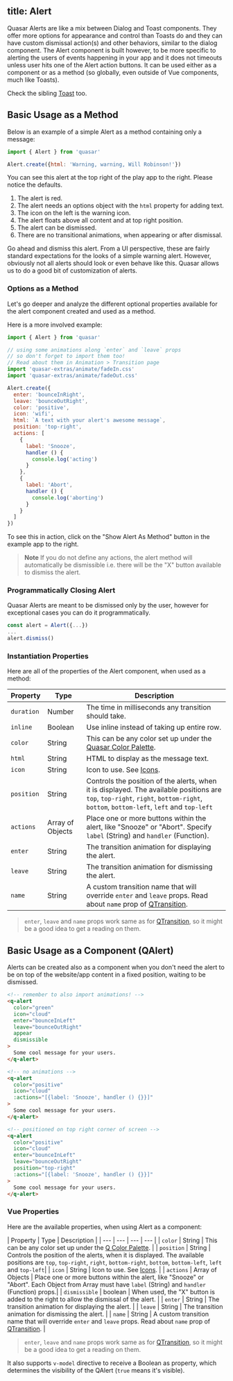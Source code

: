 title: Alert
---
Quasar Alerts are like a mix between Dialog and Toast components. They offer more options for appearance and control than Toasts do and they can have custom dismissal action(s) and other behaviors, similar to the dialog component. The Alert component is built however, to be more specific to alerting the users of events happening in your app and it does not timeouts unless user hits one of the Alert action buttons. It can be used either as a component or as a method (so globally, even outside of Vue components, much like Toasts).
<input type="hidden" data-fullpage-demo="popups/alert">

Check the sibling [Toast](/components/toast.html) too.

## Basic Usage as a Method
Below is an example of a simple Alert as a method containing only a message:

``` js
import { Alert } from 'quasar'

Alert.create({html: 'Warning, warning, Will Robinson!'})
```

You can see this alert at the top right of the play app to the right. Please notice the defaults.

1. The alert is red.
2. The alert needs an options object with the `html` property for adding text.
3. The icon on the left is the warning icon.
4. The alert floats above all content and at top right position.
5. The alert can be dismissed.
6. There are no transitional animations, when appearing or after dismissal.

Go ahead and dismiss this alert.
From a UI perspective, these are fairly standard expectations for the looks of a simple warning alert.
However, obviously not all alerts should look or even behave like this. Quasar allows us to do a good bit of customization of alerts.

### Options as a Method
Let's go deeper and analyze the different optional properties available for the alert component created and used as a method.

Here is a more involved example:

``` js
import { Alert } from 'quasar'

// using some animations along `enter` and `leave` props
// so don't forget to import them too!
// Read about them in Animation > Transition page
import 'quasar-extras/animate/fadeIn.css'
import 'quasar-extras/animate/fadeOut.css'

Alert.create({
  enter: 'bounceInRight',
  leave: 'bounceOutRight',
  color: 'positive',
  icon: 'wifi',
  html: `A text with your alert's awesome message`,
  position: 'top-right',
  actions: [
    {
      label: 'Snooze',
      handler () {
        console.log('acting')
      }
    },
    {
      label: 'Abort',
      handler () {
        console.log('aborting')
      }
    }
  ]
})
```
To see this in action, click on the "Show Alert As Method" button in the example app to the right.

> **Note**
> If you do not define any actions, the alert method will automatically be dismissible i.e. there will be the "X" button available to dismiss the alert.

### Programmatically Closing Alert
Quasar Alerts are meant to be dismissed only by the user, however for exceptional cases you can do it programmatically.

```js
const alert = Alert({...})
...
alert.dismiss()
```

### Instantiation Properties
Here are all of the properties of the Alert component, when used as a method:

| Property | Type | Description |
| --- | --- | --- |
| `duration` | Number | The time in milliseconds any transition should take.|
| `inline` | Boolean | Use inline instead of taking up entire row. |
| `color` | String | This can be any color set up under the [Quasar Color Palette](/components/color-palette.html).  |
| `html` | String | HTML to display as the message text. |
| `icon` | String | Icon to use. See [Icons](/components/icons.html). |
| `position` | String | Controls the position of the alerts, when it is displayed. The available positions are `top`, `top-right`, `right`, `bottom-right`, `bottom`, `bottom-left`, `left` and `top-left`|
| `actions` | Array of Objects | Place one or more buttons within the alert, like "Snooze" or "Abort". Specify `label` (String) and `handler` (Function).|
| `enter` | String | The transition animation for displaying the alert. |
| `leave` | String | The transition animation for dismissing the alert. |
| `name` | String | A custom transition name that will override `enter` and `leave` props. Read about `name` prop of [QTransition](/components/transition.html).  |

> `enter`, `leave` and `name` props work same as for [QTransition](/components/transition.html), so it might be a good idea to get a reading on them.

## Basic Usage as a Component (QAlert)

Alerts can be created also as a component when you don't need the alert to be on top of the website/app content in a fixed position, waiting to be dismissed.

```html
<!-- remember to also import animations! -->
<q-alert
  color="green"
  icon="cloud"
  enter="bounceInLeft"
  leave="bounceOutRight"
  appear
  dismissible
>
  Some cool message for your users.
</q-alert>

<!-- no animations -->
<q-alert
  color="positive"
  icon="cloud"
  :actions="[{label: 'Snooze', handler () {}}]"
>
  Some cool message for your users.
</q-alert>

<!-- positioned on top right corner of screen -->
<q-alert
  color="positive"
  icon="cloud"
  enter="bounceInLeft"
  leave="bounceOutRight"
  position="top-right"
  :actions="[{label: 'Snooze', handler () {}}]"
>
  Some cool message for your users.
</q-alert>
```

### Vue Properties
Here are the available properties, when using Alert as a component:

| Property | Type | Description |
| --- | --- | --- | --- |
| `color` | String | This can be any color set up under the [Q Color Palette](/api/css-color-palette.html).  |
| `position` | String | Controls the position of the alerts, when it is displayed. The available positions are `top`, `top-right`, `right`, `bottom-right`, `bottom`, `bottom-left`, `left` and `top-left`|
| `icon` | String | Icon to use. See [Icons](/components/icons.html). |
| `actions` | Array of Objects | Place one or more buttons within the alert, like "Snooze" or "Abort". Each Object from Array must have `label` (String) and `handler` (Function) props.|
| `dismissible` | boolean | When used, the "X" button is added to the right to allow the dismissal of the alert. |
| `enter` | String | The transition animation for displaying the alert. |
| `leave` | String | The transition animation for dismissing the alert. |
| `name` | String | A custom transition name that will override `enter` and `leave` props. Read about `name` prop of [QTransition](/components/transition.html).  |

> `enter`, `leave` and `name` props work same as for [QTransition](/components/transition.html), so it might be a good idea to get a reading on them.

It also supports `v-model` directive to receive a Boolean as property, which determines the visibility of the QAlert (`true` means it's visible).

